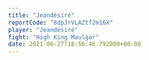 ```yaml
---
title: "Jeandésiré"
reportCode: "8dpJrVLAZtf2m16X"
player: "Jeandésiré"
fight: "High King Maulgar"
date: 2021-06-27T18:56:46.792000+00:00
---
```

